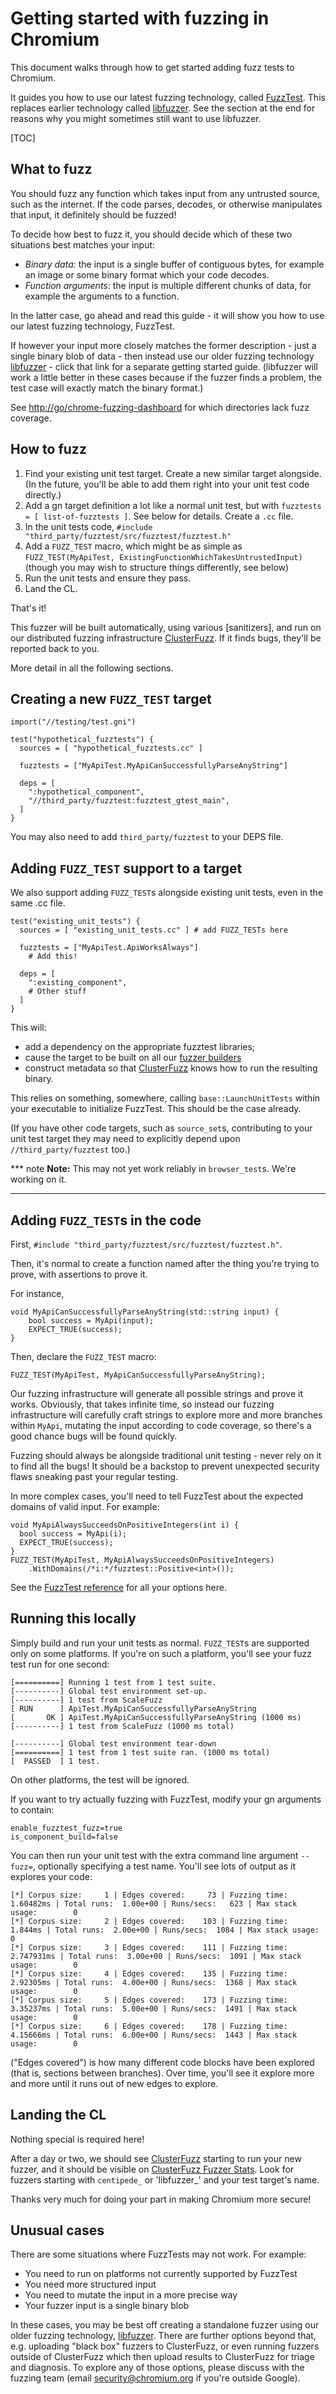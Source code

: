 # Getting started with fuzzing in Chromium

This document walks through how to get started adding fuzz tests to Chromium.

It guides you how to use our latest fuzzing technology, called [FuzzTest]. This
replaces earlier technology called [libfuzzer]. See the section at the end
for reasons why you might sometimes still want to use libfuzzer.

[TOC]

## What to fuzz

You should fuzz any function which takes input from any
untrusted source, such as the internet. If the code parses, decodes, or
otherwise manipulates that input, it definitely should be fuzzed!

To decide how best to fuzz it, you should decide which of these two situations
best matches your input:

* *Binary data*: the input is a single buffer of contiguous bytes, for example
  an image or some binary format which your code decodes.
* *Function arguments*: the input is multiple different chunks of data, for
  example the arguments to a function.

In the latter case, go ahead and read this guide - it will show you how to use
our latest fuzzing technology, FuzzTest.

If however your input more closely matches the former description - just a
single binary blob of data - then instead use our older fuzzing technology
[libfuzzer] - click that link for a separate getting started guide. (libfuzzer
will work a little better in these cases because if the fuzzer finds a problem,
the test case will exactly match the binary format.)

See
[http://go/chrome-fuzzing-dashboard](https://analysis.chromium.org/coverage/p/chromium?platform=fuzz&test_suite_type=any&path=%2F%2F&project=chromium%2Fsrc&path=%2F%2F&host=chromium.googlesource.com&ref=refs%2Fheads%2Fmain&modifier_id=0)
for which directories lack fuzz coverage.

## How to fuzz

1. Find your existing unit test target. Create a new similar target
   alongside. (In the future, you'll be able to add them right into your
   unit test code directly.)
2. Add a gn target definition a lot like a normal unit test, but with
   `fuzztests = [ list-of-fuzztests ]`. See below for details. Create a `.cc` file.
3. In the unit tests code, `#include "third_party/fuzztest/src/fuzztest/fuzztest.h"`
4. Add a `FUZZ_TEST` macro, which might be as simple as `FUZZ_TEST(MyApiTest, ExistingFunctionWhichTakesUntrustedInput)`
   (though you may wish to structure things differently, see below)
5. Run the unit tests and ensure they pass.
6. Land the CL.

That's it!

This fuzzer will be built automatically, using various [sanitizers], and run
on our distributed fuzzing infrastructure [ClusterFuzz]. If it finds bugs,
they'll be reported back to you.

More detail in all the following sections.

## Creating a new `FUZZ_TEST` target

```
import("//testing/test.gni")

test("hypothetical_fuzztests") {
  sources = [ "hypothetical_fuzztests.cc" ]

  fuzztests = ["MyApiTest.MyApiCanSuccessfullyParseAnyString"]

  deps = [
    ":hypothetical_component",
    "//third_party/fuzztest:fuzztest_gtest_main",
  ]
}
```

You may also need to add `third_party/fuzztest` to your DEPS file.

## Adding `FUZZ_TEST` support to a target

We also support adding `FUZZ_TEST`s alongside existing
unit tests, even in the same .cc file.

```
test("existing_unit_tests") {
  sources = [ "existing_unit_tests.cc" ] # add FUZZ_TESTs here

  fuzztests = ["MyApiTest.ApiWorksAlways"]
    # Add this!

  deps = [
    ":existing_component",
    # Other stuff
  ]
}
```

This will:
* add a dependency on the appropriate fuzztest libraries;
* cause the target to be built on all our [fuzzer builders]
* construct metadata so that [ClusterFuzz] knows how to run the resulting
  binary.

This relies on something, somewhere, calling `base::LaunchUnitTests` within
your executable to initialize FuzzTest. This should be the case already.

(If you have other code targets, such as `source_set`s, contributing to your
unit test target they may need to explicitly depend upon `//third_party/fuzztest`
too.)

*** note
**Note:** This may not yet work reliably in `browser_test`s. We're working on
it.
***

## Adding `FUZZ_TEST`s in the code

First, `#include "third_party/fuzztest/src/fuzztest/fuzztest.h"`.

Then, it's normal to create a function named after the thing you're trying to
prove, with assertions to prove it.

For instance,

```
void MyApiCanSuccessfullyParseAnyString(std::string input) {
    bool success = MyApi(input);
    EXPECT_TRUE(success);
}
```

Then, declare the `FUZZ_TEST` macro:

```
FUZZ_TEST(MyApiTest, MyApiCanSuccessfullyParseAnyString);
```

Our fuzzing infrastructure will generate all possible strings and prove it works.
Obviously, that takes infinite time, so instead our fuzzing infrastructure will
carefully craft strings to explore more and more branches within `MyApi`,
mutating the input according to code coverage, so there's a good chance bugs
will be found quickly.

Fuzzing should always be alongside traditional unit testing - never rely on it
to find all the bugs! It should be a backstop to prevent unexpected security
flaws sneaking past your regular testing.

In more complex cases, you'll need to tell FuzzTest about the expected domains
of valid input. For example:

```
void MyApiAlwaysSucceedsOnPositiveIntegers(int i) {
  bool success = MyApi(i);
  EXPECT_TRUE(success);
}
FUZZ_TEST(MyApiTest, MyApiAlwaysSucceedsOnPositiveIntegers)
    .WithDomains(/*i:*/fuzztest::Positive<int>());
```

See the [FuzzTest reference] for all your options here.

## Running this locally

Simply build and run your unit tests as normal. `FUZZ_TEST`s are supported only
on some platforms. If you're on such a platform, you'll see your fuzz test
run for one second:

```
[==========] Running 1 test from 1 test suite.
[----------] Global test environment set-up.
[----------] 1 test from ScaleFuzz
[ RUN      ] ApiTest.MyApiCanSuccessfullyParseAnyString
[       OK ] ApiTest.MyApiCanSuccessfullyParseAnyString (1000 ms)
[----------] 1 test from ScaleFuzz (1000 ms total)

[----------] Global test environment tear-down
[==========] 1 test from 1 test suite ran. (1000 ms total)
[  PASSED  ] 1 test.
```

On other platforms, the test will be ignored.

If you want to try actually fuzzing with FuzzTest, modify your gn arguments to
contain:

```
enable_fuzztest_fuzz=true
is_component_build=false
```

You can then run your unit test with the extra command line argument `--fuzz=`,
optionally specifying a test name. You'll see lots of output as it explores your
code:

```
[*] Corpus size:     1 | Edges covered:     73 | Fuzzing time:        1.60482ms | Total runs:  1.00e+00 | Runs/secs:   623 | Max stack usage:        0
[*] Corpus size:     2 | Edges covered:    103 | Fuzzing time:          1.844ms | Total runs:  2.00e+00 | Runs/secs:  1084 | Max stack usage:        0
[*] Corpus size:     3 | Edges covered:    111 | Fuzzing time:       2.747931ms | Total runs:  3.00e+00 | Runs/secs:  1091 | Max stack usage:        0
[*] Corpus size:     4 | Edges covered:    135 | Fuzzing time:        2.92305ms | Total runs:  4.00e+00 | Runs/secs:  1368 | Max stack usage:        0
[*] Corpus size:     5 | Edges covered:    173 | Fuzzing time:        3.35237ms | Total runs:  5.00e+00 | Runs/secs:  1491 | Max stack usage:        0
[*] Corpus size:     6 | Edges covered:    178 | Fuzzing time:        4.15666ms | Total runs:  6.00e+00 | Runs/secs:  1443 | Max stack usage:        0
```

("Edges covered") is how many different code blocks have been explored (that is,
sections between branches). Over time, you'll see it explore more and more until
it runs out of new edges to explore.

## Landing the CL

Nothing special is required here!

After a day or two, we should see [ClusterFuzz] starting to run your new fuzzer,
and it should be visible on [ClusterFuzz Fuzzer Stats]. Look for fuzzers starting
with `centipede_` or 'libfuzzer_' and your test target's name.

Thanks very much for doing your part in making Chromium more secure!

## Unusual cases

There are some situations where FuzzTests may not work. For example:

* You need to run on platforms not currently supported by FuzzTest
* You need more structured input
* You need to mutate the input in a more precise way
* Your fuzzer input is a single binary blob

In these cases, you may be best off creating a standalone fuzzer using our
older fuzzing technology, [libfuzzer]. There are further options beyond
that, e.g. uploading "black box" fuzzers to ClusterFuzz, or even running
fuzzers outside of ClusterFuzz which then upload results to ClusterFuzz
for triage and diagnosis. To explore any of those options, please discuss
with the fuzzing team (email security@chromium.org if you're outside Google).


[FuzzTest]: https://github.com/google/fuzztest#how-do-i-use-it
[libfuzzer]: getting_started_with_libfuzzer.md
[`test` template]: https://source.chromium.org/chromium/chromium/src/+/main:testing/test.gni?q=test.gni
[fuzzer builders]: https://ci.chromium.org/p/chromium/g/chromium.fuzz/console
[ClusterFuzz]: https://clusterfuzz.com/
[FuzzTest reference]: https://github.com/google/fuzztest#how-do-i-use-it
[ClusterFuzz Fuzzer Stats]: https://clusterfuzz.com/fuzzer-stats/by-fuzzer/fuzzer/libFuzzer/job/libfuzzer_chrome_asan
